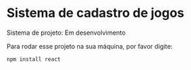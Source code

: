 <h1>Sistema de cadastro de jogos</h1>

Sistema de projeto: Em desenvolvimento

Para rodar esse projeto na sua máquina, por favor digite:

```
npm install react
```
